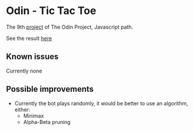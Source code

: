 # Odin - Tic Tac Toe
The 9th [project](https://www.theodinproject.com/lessons/node-path-javascript-tic-tac-toe) of The Odin Project, Javascript path.

See the result [here](https://pinsonjulien.github.io/odin-tic-tac-toe/)


## Known issues
Currently none

## Possible improvements
- Currently the bot plays randomly, it would be better to use an algorithm, either:
  - Minimax
  - Alpha-Beta pruning